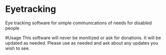 # Eyetracking
Eye tracking software for simple communications of needs for disabled people

#Usage
This software will never be monitized or ask for donations. It will be updated as needed. Please use as needed and ask about any updates you wish to see.
